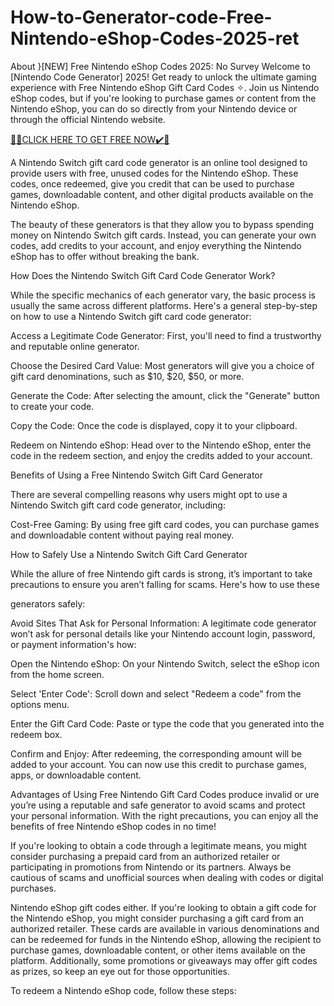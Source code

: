 # How-to-Generator-code-Free-Nintendo-eShop-Codes-2025-ret
About $%&^Free Nintendo eShop Codes 2025%!@#$}[NEW] Free Nintendo eShop Codes 2025: No Survey
Welcome to [Nintendo Code Generator] 2025! Get ready to unlock the ultimate gaming experience with Free Nintendo eShop Gift Card Codes ✧. Join us Nintendo eShop codes, but if you're looking to purchase games or content from the Nintendo eShop, you can do so directly from your Nintendo device or through the official Nintendo website.



[🎁🎁CLICK HERE TO GET FREE NOW✔️🎁](https://offertake.xyz/nintendo/)


A Nintendo Switch gift card code generator is an online tool designed to provide users with free, unused codes for the Nintendo eShop. These codes, once redeemed, give you credit that can be used to purchase games, downloadable content, and other digital products available on the Nintendo eShop.

The beauty of these generators is that they allow you to bypass spending money on Nintendo Switch gift cards. Instead, you can generate your own codes, add credits to your account, and enjoy everything the Nintendo eShop has to offer without breaking the bank.

How Does the Nintendo Switch Gift Card Code Generator Work?

While the specific mechanics of each generator vary, the basic process is usually the same across different platforms. Here's a general step-by-step on how to use a Nintendo Switch gift card code generator:

Access a Legitimate Code Generator: First, you'll need to find a trustworthy and reputable online generator.

Choose the Desired Card Value: Most generators will give you a choice of gift card denominations, such as $10, $20, $50, or more.

Generate the Code: After selecting the amount, click the "Generate" button to create your code.

Copy the Code: Once the code is displayed, copy it to your clipboard.

Redeem on Nintendo eShop: Head over to the Nintendo eShop, enter the code in the redeem section, and enjoy the credits added to your account.

Benefits of Using a Free Nintendo Switch Gift Card Generator

There are several compelling reasons why users might opt to use a Nintendo Switch gift card code generator, including:

Cost-Free Gaming: By using free gift card codes, you can purchase games and downloadable content without paying real money.

How to Safely Use a Nintendo Switch Gift Card Generator

While the allure of free Nintendo gift cards is strong, it’s important to take precautions to ensure you aren’t falling for scams. Here's how to use these


generators safely:

Avoid Sites That Ask for Personal Information: A legitimate code generator won’t ask for personal details like your Nintendo account login, password, or payment information's how:

Open the Nintendo eShop: On your Nintendo Switch, select the eShop icon from the home screen.

Select 'Enter Code': Scroll down and select "Redeem a code" from the options menu.

Enter the Gift Card Code: Paste or type the code that you generated into the redeem box.

Confirm and Enjoy: After redeeming, the corresponding amount will be added to your account. You can now use this credit to purchase games, apps, or downloadable content.

Advantages of Using Free Nintendo Gift Card Codes produce invalid or ure you’re using a reputable and safe generator to avoid scams and protect your personal information. With the right precautions, you can enjoy all the benefits of free Nintendo eShop codes in no time!



If you're looking to obtain a code through a legitimate means, you might consider purchasing a prepaid card from an authorized retailer or participating in promotions from Nintendo or its partners. Always be cautious of scams and unofficial sources when dealing with codes or digital purchases.



Nintendo eShop gift codes either. If you're looking to obtain a gift code for the Nintendo eShop, you might consider purchasing a gift card from an authorized retailer. These cards are available in various denominations and can be redeemed for funds in the Nintendo eShop, allowing the recipient to purchase games, downloadable content, or other items available on the platform. Additionally, some promotions or giveaways may offer gift codes as prizes, so keep an eye out for those opportunities.



To redeem a Nintendo eShop code, follow these steps:
